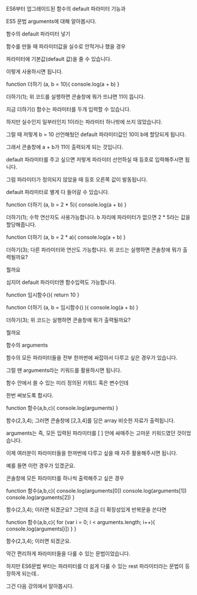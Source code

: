 

 

 

ES6부터 업그레이드된 함수의 default 파라미터 기능과

ES5 문법 arguments에 대해 알아봅시다. 

 

 

함수의 default 파라미터 넣기

 

함수를 만들 때 파라미터값을 실수로 안적거나 했을 경우 

파라미터에 기본값(default 값)을 줄 수 있습니다. 

이렇게 사용하시면 됩니다. 

 

function 더하기 (a, b = 10){
  console.log(a + b)
}

더하기(1);
위 코드를 실행하면 콘솔창에 뭐가 뜨냐면 11이 뜹니다. 

지금 더하기() 함수는 파라미터를 두개 입력할 수 있습니다.

하지만 실수인지 일부러인지 1이라는 파라미터 하나밖에 쓰지 않았습니다. 

그럴 때 저렇게 b = 10 선언해뒀던 default 파라미터값인 10이 b에 할당되게 됩니다. 

그래서 콘솔창에 a + b가 11이 출력되게 되는 것입니다. 


 

 

default 파라미터를 주고 싶으면 저렇게 파라미터 선언하실 때 등호로 입력해주시면 됩니다. 

그럼 파라미터가 정의되지 않았을 때 등호 오른쪽 값이 발동됩니다. 

default 파라미터로 별게 다 들어갈 수 있습니다. 

 

function 더하기 (a, b = 2 * 5){
  console.log(a + b)
}

더하기(1);
수학 연산자도 사용가능합니다. b 자리에 파라미터가 없으면 2 * 5라는 값을 할당해줍니다. 

 

 

function 더하기 (a, b = 2 * a){
  console.log(a + b)
}

더하기(3);
다른 파라미터와 연산도 가능합니다. 위 코드는 실행하면 콘솔창에 뭐가 출력될까요?

뭘까요
 

 

심지어 default 파라미터엔 함수입력도 가능합니다. 

function 임시함수(){
  return 10 
}

function 더하기 (a, b = 임시함수() ){
  console.log(a + b)
}

더하기(3);
위 코드는 실행하면 콘솔창에 뭐가 출력될까요?

뭘까요
 

 

 

 

함수의 arguments

 

함수의 모든 파라미터들을 전부 한꺼번에 싸잡아서 다루고 싶은 경우가 있습니다. 

그럴 땐 arguments라는 키워드를 활용하시면 됩니다. 

함수 안에서 쓸 수 있는 미리 정의된 키워드 혹은 변수인데

한번 써보도록 합시다. 

 

function 함수(a,b,c){
  console.log(arguments)
}

함수(2,3,4);
그러면 콘솔창에 [2,3,4]를 담은 array 비슷한 자료가 출력됩니다. 

arguments는 즉, 모든 입력된 파라미터를 [ ] 안에 싸매주는 고마운 키워드였던 것이었습니다. 

이제 여러분이 파라미터들을 한꺼번에 다루고 싶을 때 자주 활용해주시면 됩니다. 

예를 들면 이런 경우가 있겠군요. 

 

 

 

콘솔창에 모든 파라미터를 하나씩 출력해주고 싶은 경우

function 함수(a,b,c){
  console.log(arguments[0])
  console.log(arguments[1])
  console.log(arguments[2])
}

함수(2,3,4);
이러면 되겠군요? 그런데 조금 더 확장성있게 반복문을 쓴다면

 

 

function 함수(a,b,c){
  for (var i = 0; i < arguments.length; i++){
    console.log(arguments[i])
  }
}

함수(2,3,4);
이러면 되겠군요.

약간 편리하게 파라미터들을 다룰 수 있는 문법이었습니다. 

하지만 ES6문법 부터는 파라미터를 더 쉽게 다룰 수 있는 rest 파라미터라는 문법이 등장하게 되는데..

그건 다음 강의에서 알아봅시다. 

 

 

 